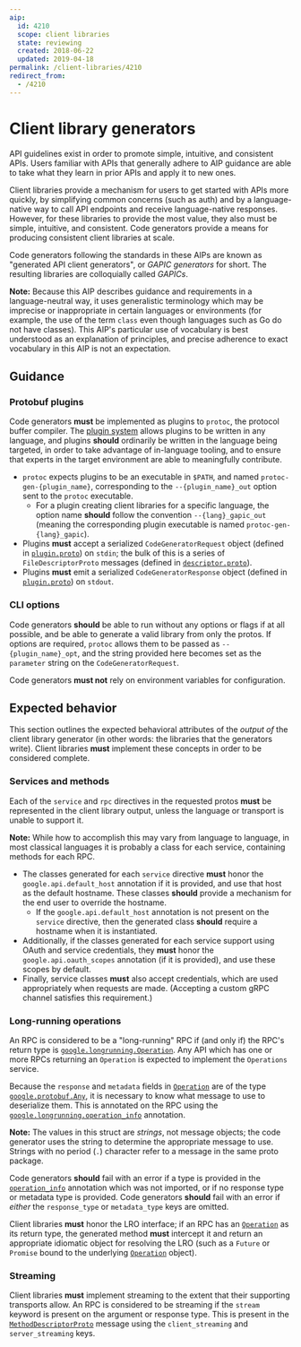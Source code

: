 ```yaml
---
aip:
  id: 4210
  scope: client libraries
  state: reviewing
  created: 2018-06-22
  updated: 2019-04-18
permalink: /client-libraries/4210
redirect_from:
  - /4210
---
```


# Client library generators

API guidelines exist in order to promote simple, intuitive, and consistent
APIs. Users familiar with APIs that generally adhere to AIP guidance are able
to take what they learn in prior APIs and apply it to new ones.

Client libraries provide a mechanism for users to get started with APIs more
quickly, by simplifying common concerns (such as auth) and by a language-native
way to call API endpoints and receive language-native responses. However, for
these libraries to provide the most value, they also must be simple, intuitive,
and consistent. Code generators provide a means for producing consistent client
libraries at scale.

Code generators following the standards in these AIPs are known as "generated
API client generators", or _GAPIC generators_ for short. The resulting
libraries are colloquially called _GAPICs_.

**Note:** Because this AIP describes guidance and requirements in a
language-neutral way, it uses generalistic terminology which may be imprecise
or inappropriate in certain languages or environments (for example, the use of
the term `class` even though languages such as Go do not have classes). This
AIP's particular use of vocabulary is best understood as an explanation of
principles, and precise adherence to exact vocabulary in this AIP is not an
expectation.

## Guidance

### Protobuf plugins

Code generators **must** be implemented as plugins to `protoc`, the protocol
buffer compiler. The [plugin system][0] allows plugins to be written in any
language, and plugins **should** ordinarily be written in the language being
targeted, in order to take advantage of in-language tooling, and to ensure that
experts in the target environment are able to meaningfully contribute.

- `protoc` expects plugins to be an executable in `$PATH`, and named
  `protoc-gen-{plugin_name}`, corresponding to the `--{plugin_name}_out` option
  sent to the `protoc` executable.
  - For a plugin creating client libraries for a specific language, the option
    name **should** follow the convention `--{lang}_gapic_out` (meaning the
    corresponding plugin executable is named `protoc-gen-{lang}_gapic`).
- Plugins **must** accept a serialized `CodeGeneratorRequest` object (defined
  in [`plugin.proto`][1]) on `stdin`; the bulk of this is a series of
  `FileDescriptorProto` messages (defined in [`descriptor.proto`][2]).
- Plugins **must** emit a serialized `CodeGeneratorResponse` object (defined in
  [`plugin.proto`][1]) on `stdout`.

### CLI options

Code generators **should** be able to run without any options or flags if at
all possible, and be able to generate a valid library from only the protos. If
options are required, `protoc` allows them to be passed as
`--{plugin_name}_opt`, and the string provided here becomes set as the
`parameter` string on the `CodeGeneratorRequest`.

Code generators **must not** rely on environment variables for configuration.

## Expected behavior

This section outlines the expected behavioral attributes of the _output of_ the
client library generator (in other words: the libraries that the generators
write). Client libraries **must** implement these concepts in order to be
considered complete.

### Services and methods

Each of the `service` and `rpc` directives in the requested protos **must** be
represented in the client library output, unless the language or transport is
unable to support it.

**Note:** While how to accomplish this may vary from language to language, in
most classical languages it is probably a class for each service, containing
methods for each RPC.

- The classes generated for each `service` directive **must** honor the
  `google.api.default_host` annotation if it is provided, and use that host as
  the default hostname. These classes **should** provide a mechanism for the
  end user to override the hostname.
  - If the `google.api.default_host` annotation is not present on the `service`
    directive, then the generated class **should** require a hostname when it
    is instantiated.
- Additionally, if the classes generated for each service support using OAuth
  and service credentials, they **must** honor the `google.api.oauth_scopes`
  annotation (if it is provided), and use these scopes by default.
- Finally, service classes **must** also accept credentials, which are used
  appropriately when requests are made. (Accepting a custom gRPC channel
  satisfies this requirement.)

### Long-running operations

<!-- TODO(b/126177694): Reference the LRO AIP once we have it. -->

An RPC is considered to be a "long-running" RPC if (and only if) the RPC's
return type is [`google.longrunning.Operation`][3]. Any API which has one or
more RPCs returning an `Operation` is expected to implement the `Operations`
service.

Because the `response` and `metadata` fields in [`Operation`][3] are of the
type [`google.protobuf.Any`][4], it is necessary to know what message to use to
deserialize them. This is annotated on the RPC using the
[`google.longrunning.operation_info`][5] annotation.

**Note:** The values in this struct are _strings_, not message objects; the
code generator uses the string to determine the appropriate message to use.
Strings with no period (`.`) character refer to a message in the same proto
package.

Code generators **should** fail with an error if a type is provided in the
[`operation_info`][5] annotation which was not imported, or if no response type
or metadata type is provided. Code generators **should** fail with an error if
_either_ the `response_type` or `metadata_type` keys are omitted.

Client libraries **must** honor the LRO interface; if an RPC has an
[`Operation`][3] as its return type, the generated method **must** intercept it
and return an appropriate idiomatic object for resolving the LRO (such as a
`Future` or `Promise` bound to the underlying [`Operation`][3] object).

### Streaming

Client libraries **must** implement streaming to the extent that their
supporting transports allow. An RPC is considered to be streaming if the
`stream` keyword is present on the argument or response type. This is present
in the [`MethodDescriptorProto`][6] message using the `client_streaming` and
`server_streaming` keys.

<!-- prettier-ignore-start -->
[0]: https://developers.google.com/protocol-buffers/docs/reference/other
[1]: https://github.com/google/protobuf/blob/master/src/google/protobuf/compiler/plugin.proto
[2]: https://github.com/google/protobuf/blob/master/src/google/protobuf/descriptor.proto
[3]: https://github.com/googleapis/googleapis/blob/master/google/longrunning/operations.proto#L122
[4]: https://github.com/protocolbuffers/protobuf/blob/master/src/google/protobuf/any.proto
[5]: https://github.com/googleapis/googleapis/blob/master/google/longrunning/operations.proto#L222
[6]: https://github.com/protocolbuffers/protobuf/blob/master/src/google/protobuf/descriptor.proto#L269
<!-- prettier-ignore-end -->
